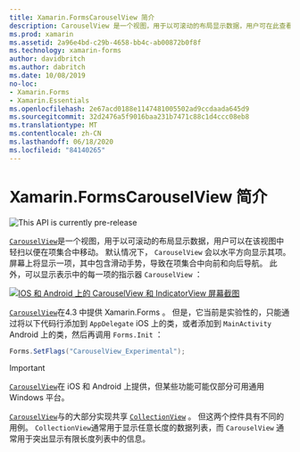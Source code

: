 ```yaml
---
title: Xamarin.FormsCarouselView 简介
description: CarouselView 是一个视图，用于以可滚动的布局显示数据，用户可在此查看项的集合。
ms.prod: xamarin
ms.assetid: 2a96e4bd-c29b-4658-bb4c-ab00872b0f8f
ms.technology: xamarin-forms
author: davidbritch
ms.author: dabritch
ms.date: 10/08/2019
no-loc:
- Xamarin.Forms
- Xamarin.Essentials
ms.openlocfilehash: 2e67acd0188e1147481005502ad9ccdaada645d9
ms.sourcegitcommit: 32d2476a5f9016baa231b7471c88c1d4ccc08eb8
ms.translationtype: MT
ms.contentlocale: zh-CN
ms.lasthandoff: 06/18/2020
ms.locfileid: "84140265"
---
```

# <a name="xamarinforms-carouselview-introduction"></a>Xamarin.FormsCarouselView 简介

![](~/media/shared/preview.png "This API is currently pre-release")

[`CarouselView`](xref:Xamarin.Forms.CarouselView)是一个视图，用于以可滚动的布局显示数据，用户可以在该视图中轻扫以便在项集合中移动。 默认情况下， `CarouselView` 会以水平方向显示其项。 屏幕上将显示一项，其中包含滑动手势，导致在项集合中向前和向后导航。 此外，可以显示表示中的每一项的指示器 `CarouselView` ：

[![IOS 和 Android 上的 CarouselView 和 IndicatorView 屏幕截图](populate-data-images/indicators.png "IndicatorView 圆圈")](populate-data-images/indicators-large.png#lightbox "IndicatorView 圆圈")

[`CarouselView`](xref:Xamarin.Forms.CarouselView)在4.3 中提供 Xamarin.Forms 。 但是，它当前是实验性的，只能通过将以下代码行添加到 `AppDelegate` iOS 上的类，或者添加到 `MainActivity` Android 上的类，然后再调用 `Forms.Init` ：

```csharp
Forms.SetFlags("CarouselView_Experimental");
```

> [!IMPORTANT]
> [`CarouselView`](xref:Xamarin.Forms.CarouselView)在 iOS 和 Android 上提供，但某些功能可能仅部分可用通用 Windows 平台。

[`CarouselView`](xref:Xamarin.Forms.CarouselView)与的大部分实现共享 [`CollectionView`](xref:Xamarin.Forms.CollectionView) 。 但这两个控件具有不同的用例。 `CollectionView`通常用于显示任意长度的数据列表，而 `CarouselView` 通常用于突出显示有限长度列表中的信息。
